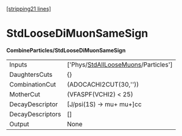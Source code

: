 [\[stripping21 lines\]](../stripping21-index.md)

# StdLooseDiMuonSameSign

**CombineParticles/StdLooseDiMuonSameSign**

|                  |                                                                                             |
|------------------|---------------------------------------------------------------------------------------------|
| Inputs           | \['Phys/[StdAllLooseMuons](../commonparticles/stripping21-stdallloosemuons.md)/Particles'\] |
| DaughtersCuts    | {}                                                                                          |
| CombinationCut   | (ADOCACHI2CUT(30,''))                                                                       |
| MotherCut        | (VFASPF(VCHI2) \< 25)                                                                       |
| DecayDescriptor  | \[J/psi(1S) -\> mu+ mu+\]cc                                                                 |
| DecayDescriptors | \[\]                                                                                        |
| Output           | None                                                                                        |
